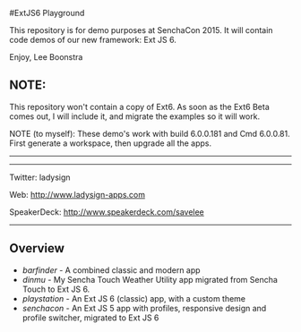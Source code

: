 #ExtJS6 Playground

This repository is for demo purposes at SenchaCon 2015.
It will contain code demos of our new framework: Ext JS 6.

Enjoy,
Lee Boonstra

NOTE: 
----
This repository won't contain a copy of Ext6.
As soon as the Ext6 Beta comes out, I will include it,
and migrate the examples so it will work.

NOTE (to myself):
These demo's work with build 6.0.0.181 and Cmd 6.0.0.81.
First generate a workspace, then upgrade all the apps.

----


----

Twitter: ladysign

Web: http://www.ladysign-apps.com

SpeakerDeck: http://www.speakerdeck.com/savelee

----

## Overview

* *barfinder* - A combined classic and modern app
* *dinmu* - My Sencha Touch Weather Utility app migrated from Sencha Touch to Ext JS 6.
* *playstation* - An Ext JS 6 (classic) app, with a custom theme
* *senchacon* - An Ext JS 5 app with profiles, responsive design and profile switcher, migrated to Ext JS 6
